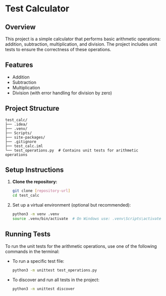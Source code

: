 # Test Calculator

## Overview

This project is a simple calculator that performs basic arithmetic operations: addition, subtraction, multiplication, and division. The project includes unit tests to ensure the correctness of these operations.

## Features

- Addition
- Subtraction
- Multiplication
- Division (with error handling for division by zero)

## Project Structure
```
test_calc/
├── .idea/
├── .venv/
├── Scripts/
├── site-packages/
├── .gitignore
├── test_calc.iml
└── test_operations.py  # Contains unit tests for arithmetic operations
```

## Setup Instructions

1. **Clone the repository:**

   ```bash
   git clone [repository-url]
   cd test_calc

2. Set up a virtual environment (optional but recommended):

   ```bash
   python3 -m venv .venv
   source .venv/bin/activate  # On Windows use: .venv\Scripts\activate
   
## Running Tests
To run the unit tests for the arithmetic operations, use one of the following commands in the terminal:
- To run a specific test file:
  ```bash
  python3 -m unittest test_operations.py
- To discover and run all tests in the project:
  ```bash
  python3 -m unittest discover
